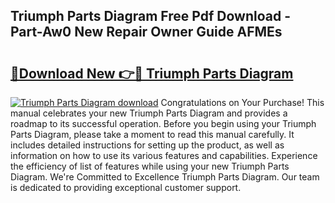 ## Triumph Parts Diagram Free Pdf Download - Part-Aw0 New Repair Owner Guide AFMEs

# <h2><a href="http://dfturv.blite.top/?on=Triumph+Parts+Diagram">🔗Download New 👉🔴 Triumph Parts Diagram</a></h2>

[![Triumph Parts Diagram download](https://i.imgur.com/lujVjoI.png)](http://dfturv.blite.top/?on=Triumph+Parts+Diagram)
Congratulations on Your Purchase! This manual celebrates your new Triumph Parts Diagram and provides a roadmap to its successful operation. Before you begin using your Triumph Parts Diagram, please take a moment to read this manual carefully. It includes detailed instructions for setting up the product, as well as information on how to use its various features and capabilities. Experience the efficiency of list of features while using your new Triumph Parts Diagram. We're Committed to Excellence Triumph Parts Diagram. Our team is dedicated to providing exceptional customer support.
